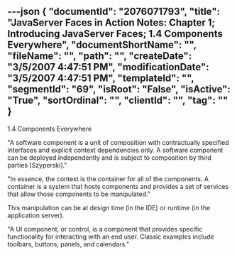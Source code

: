 ---json
{
  "documentId": "2076071793",
  "title": "JavaServer Faces in Action Notes: Chapter 1; Introducing JavaServer Faces; 1.4 Components Everywhere",
  "documentShortName": "",
  "fileName": "",
  "path": "",
  "createDate": "3/5/2007 4:47:51 PM",
  "modificationDate": "3/5/2007 4:47:51 PM",
  "templateId": "",
  "segmentId": "69",
  "isRoot": "False",
  "isActive": "True",
  "sortOrdinal": "",
  "clientId": "",
  "tag": ""
}
---

1.4 Components Everywhere

&quot;A software component is a unit of composition with contractually specified interfaces and explicit context dependencies only. A software component can be deployed independently and is subject to composition by third parties [Szyperski].&quot;

&quot;In essence, the context is the container for all of the components. A container is a system that hosts components and provides a set of services that allow those components to be manipulated.&quot;

This manipulation can be at design time (in the IDE) or runtime (in the application server).

&quot;A UI component, or control, is a component that provides specific functionality for interacting with an end user. Classic examples include toolbars, buttons, panels, and calendars.&quot;
